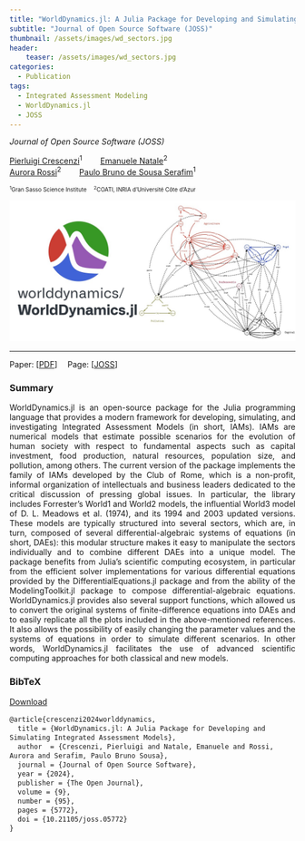 ```yaml
---
title: "WorldDynamics.jl: A Julia Package for Developing and Simulating Integrated Assessment Models"
subtitle: "Journal of Open Source Software (JOSS)"
thumbnail: /assets/images/wd_sectors.jpg
header:
    teaser: /assets/images/wd_sectors.jpg
categories:
  - Publication
tags:
  - Integrated Assessment Modeling
  - WorldDynamics.jl
  - JOSS
---
```


*Journal of Open Source Software (JOSS)*  

[Pierluigi Crescenzi](https://www.pilucrescenzi.it)<sup>1</sup>
  [Emanuele Natale](https://natema.github.io/ema-webpage)<sup>2</sup>  
[Aurora Rossi](https://aurorarossi.github.io)<sup>2</sup>
  [Paulo Bruno de Sousa Serafim](https://paulobruno.github.io)<sup>1</sup>

<p style="font-size:0.7em">
    <sup>1</sup>Gran Sasso Science Institute
     <sup>2</sup>COATI, INRIA d’Université Côte d’Azur<br>
</p>

![WorldDynamics.jl](/assets/images/wd_sectors.jpg)

---

Paper: [[PDF](https://www.theoj.org/joss-papers/joss.05772/10.21105.joss.05772.pdf)]
 Page: [[JOSS](https://joss.theoj.org/papers/10.21105/joss.05772)]


### Summary

<p style="text-align:justify;">
WorldDynamics.jl is an open-source package for the Julia programming language that provides a modern framework for developing, simulating, and investigating Integrated Assessment Models (in short, IAMs). IAMs are numerical models that estimate possible scenarios for the evolution of human society with respect to fundamental aspects such as capital investment, food production, natural resources, population size, and pollution, among others. The current version of the package implements the family of IAMs developed by the Club of Rome, which is a non-profit, informal organization of intellectuals and business leaders dedicated to the critical discussion of pressing global issues. In particular, the library includes Forrester’s World1 and World2 models, the influential World3 model of D. L. Meadows et al. (1974), and its 1994 and 2003 updated versions. These models are typically structured into several sectors, which are, in turn, composed of several differential-algebraic systems of equations (in short, DAEs): this modular structure makes it easy to manipulate the sectors individually and to combine different DAEs into a unique model. The package benefits from Julia’s scientific computing ecosystem, in particular from the efficient solver implementations for various differential equations provided by the DifferentialEquations.jl package and from the ability of the ModelingToolkit.jl package to compose differential-algebraic equations. WorldDynamics.jl provides also several support functions, which allowed us to convert the original systems of finite-difference equations into DAEs and to easily replicate all the plots included in the above-mentioned references. It also allows the possibility of easily changing the parameter values and the systems of equations in order to simulate different scenarios. In other words, WorldDynamics.jl facilitates the use of advanced scientific computing approaches for both classical and new models.
</p>


### BibTeX

<p style="text-align:left">
  <a  href="/assets/citations/crescenzi2024worlddynamics.bib">Download</a>
</p>

```
@article{crescenzi2024worlddynamics,
  title = {WorldDynamics.jl: A Julia Package for Developing and Simulating Integrated Assessment Models},
  author  = {Crescenzi, Pierluigi and Natale, Emanuele and Rossi, Aurora and Serafim, Paulo Bruno Sousa},
  journal = {Journal of Open Source Software},
  year = {2024},
  publisher = {The Open Journal},
  volume = {9},
  number = {95},
  pages = {5772},
  doi = {10.21105/joss.05772}
}
```
